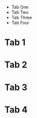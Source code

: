 <!-- 
    data-item="tab-name"
    The correspondent data-view value that will be render 
-->

<!-- 
    data-initial="true" 
    The initial rendered tab view. 
    Will be appended the class .tab-active automatically on each click event
-->

<!-- 
    data-view="tab-view-name"
    The tab view name. 
    Will be rendered when the correspondent data-item is clicked
-->

<ul id="tabbar"> <!-- Tab Links id -->
    <!-- Tab Links Children -->
    <li data-item="tab-one tab-active" data-initial="true">Tab One</li>
    <li data-item="tab-two">Tab Two</li>
    <li data-item="tab-three">Tab Three</li>
    <li data-item="tab-four">Tab Four</li>
</ul>

<div id="tabview"> <!-- Tab View id  -->
    <!-- Tab View Children -->
    <h1 data-view="tab-one">
        Tab 1
    </h1>
    <h1 data-view="tab-two">
        Tab 2
    </h1>
    <h1 data-view="tab-three">
        Tab 3
    </h1>
    <h1 data-view="tab-four">
        Tab 4
    </h1>
</div>
